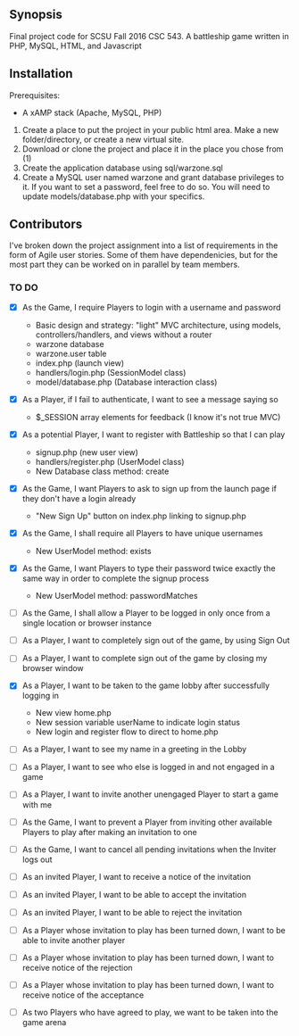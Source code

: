 ## Synopsis

Final project code for SCSU Fall 2016 CSC 543. A battleship game written in PHP, MySQL, HTML, and Javascript

## Installation

Prerequisites:
* A xAMP stack (Apache, MySQL, PHP)

1. Create a place to put the project in your public html area. Make a new folder/directory, or create a new virtual site.
2. Download or clone the project and place it in the place you chose from (1)
3. Create the application database using sql/warzone.sql
4. Create a MySQL user named warzone and grant database privileges to it. If you want to set a password, feel free to do so. You will need to update models/database.php with your specifics.

## Contributors

I've broken down the project assignment into a list of requirements in the form of Agile user stories. Some of them have dependenicies, but for the most part they can be worked on in parallel by team members.

### TO DO

- [x] As the Game, I require Players to login with a username and password
    * Basic design and strategy: "light" MVC architecture, using models, controllers/handlers, and views without a router
    * warzone database
    * warzone.user table
    * index.php (launch view)
    * handlers/login.php (SessionModel class)
    * model/database.php (Database interaction class)
- [x] As a Player, if I fail to authenticate, I want to see a message saying so
    * $_SESSION array elements for feedback (I know it's not true MVC)
- [x] As a potential Player, I want to register with Battleship so that I can play
    * signup.php (new user view)
    * handlers/register.php (UserModel class)
    * New Database class method: create
- [x] As the Game, I want Players to ask to sign up from the launch page if they don't have a login already
    * "New Sign Up" button on index.php linking to signup.php  
- [x] As the Game, I shall require all Players to have unique usernames
    * New UserModel method: exists
- [x] As the Game, I want Players to type their password twice exactly the same way in order to complete the signup process
    * New UserModel method: passwordMatches
- [ ] As the Game, I shall allow a Player to be logged in only once from a single location or browser instance
- [ ] As a Player, I want to completely sign out of the game, by using Sign Out
- [ ] As a Player, I want to complete sign out of the game by closing my browser window
- [x] As a Player, I want to be taken to the game lobby after successfully logging in
    * New view home.php
    * New session variable userName to indicate login status
    * New login and register flow to direct to home.php
- [ ] As a Player, I want to see my name in a greeting in the Lobby
- [ ] As a Player, I want to see who else is logged in and not engaged in a game
- [ ] As a Player, I want to invite another unengaged Player to start a game with me
- [ ] As the Game, I want to prevent a Player from inviting other available Players to play after making an invitation to one
- [ ] As the Game, I want to cancel all pending invitations when the Inviter logs out
- [ ] As an invited Player, I want to receive a notice of the invitation
- [ ] As an invited Player, I want to be able to accept the invitation
- [ ] As an invited Player, I want to be able to reject the invitation
- [ ] As a Player whose invitation to play has been turned down, I want to be able to invite another player
- [ ] As a Player whose invitation to play has been turned down, I want to receive notice of the rejection
- [ ] As a Player whose invitation to play has been turned down, I want to receive notice of the acceptance
- [ ] As two Players who have agreed to play, we want to be taken into the game arena



